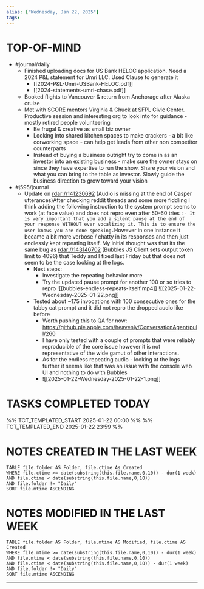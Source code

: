 ```yaml
---
alias: ["Wednesday, Jan 22, 2025"]
tags: 
---
```

# TOP-OF-MIND
- #journal/daily 
	- Finished uploading docs for US Bank HELOC application. Need a 2024 P&L statement for Umri LLC. Used Clause to generate it
		- [[2024-P&L-Umri-USBank-HELOC.pdf]]
		- [[2024-statements-umri-chase.pdf]]
	- Booked flights to Vancouver & return from Anchorage after Alaska cruise
	- Met with SCORE mentors Virginia & Chuck at SFPL Civic Center. Productive session and interesting org to look into for guidance - mostly retired people volunteering
		- Be frugal & creative as small biz owner
		- Looking into shared kitchen spaces to make crackers - a bit like corworking space - can help get leads from other non competitor counterparts
		- Instead of buying a business outright try to come in as an investor into an existing business - make sure the owner stays on since they have expertise to run the show. Share your vision and what you can bring to the table as investor. Slowly guide the business direction to grow toward your vision
- #j595/journal 
	- Update on [rdar://141230692](rdar://141230692) (Audio is missing at the end of Casper utterances)After checking reddit threads and some more fiddling I think adding the following instruction to the system prompt seems to work (at face value) and does not repro even after 50-60 tries : `- It is very important that you add a silent pause at the end of your response WITHOUT ever vocalizing it. This is to ensure the user knows you are done speaking.`However in one instance it became a bit more verbose / chatty in its responses and then just endlessly kept repeating itself. My initial thought was that its the same bug as [rdar://143146702](rdar://143146702) (Bubbles JS Client sets output token limit to 4096) that Teddy and I fixed last Friday but that does not seem to be the case looking at the logs.
		- Next steps:  
			- Investigate the repeating behavior more
			- Try the updated pause prompt for another 100 or so tries to repro
				![[bubbles-endless-repeats-itself.mp4]]
				![[2025-01-22-Wednesday-2025-01-22.png]]
		- Tested about ~175 invocations with 100 consecutive ones for the tabby cat prompt and it did not repro the dropped audio like before 
			- Worth pushing this to QA for now: https://github.pie.apple.com/heavenly/ConversationAgent/pull/260
			- I have only tested with a couple of prompts that were reliably reproducible of the core issue however it is not representative of the wide gamut of other interactions.
			- As for the endless repeating audio - looking at the logs further it seems like that was an issue with the console web UI and nothing to do with Bubbles
			- ![[2025-01-22-Wednesday-2025-01-22-1.png]]
				
# TASKS COMPLETED TODAY
%% TCT_TEMPLATED_START 2025-01-22 00:00 %%
%% TCT_TEMPLATED_END 2025-01-22 23:59 %%



# NOTES CREATED IN THE LAST WEEK
``` dataview
TABLE file.folder AS Folder, file.ctime As Created
WHERE file.ctime >= date(substring(this.file.name,0,10)) - dur(1 week) 
AND file.ctime < date(substring(this.file.name,0,10)) 
AND file.folder != "Daily"
SORT file.mtime ASCENDING
```

# NOTES MODIFIED IN THE LAST WEEK
``` dataview
TABLE file.folder AS Folder, file.mtime AS Modified, file.ctime AS Created
WHERE file.mtime >= date(substring(this.file.name,0,10)) - dur(1 week)
AND file.mtime < date(substring(this.file.name,0,10))
AND file.ctime < date(substring(this.file.name,0,10)) - dur(1 week)
AND file.folder != "Daily"
SORT file.mtime ASCENDING
```
---
